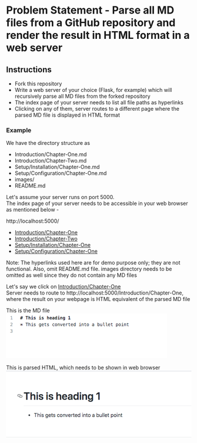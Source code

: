 # Problem Statement - Parse all MD files from a GitHub repository and render the result in HTML format in a web server

## Instructions
* Fork this repository
* Write a web server of your choice (Flask, for example) which will recursively parse all MD files from the forked repository
* The index page of your server needs to list all file paths as hyperlinks
* Clicking on any of them, server routes to a different page where the parsed MD file is displayed in HTML format

### Example
We have the directory structure as
* Introduction/Chapter-One.md
* Introduction/Chapter-Two.md
* Setup/Installation/Chapter-One.md
* Setup/Configuration/Chapter-One.md
* images/  
* README.md
  
Let's assume your server runs on port 5000.  
The index page of your server needs to be accessible in your web browser as mentioned below -  

http://localhost:5000/
* [Introduction/Chapter-One]()
* [Introduction/Chapter-Two]()
* [Setup/Installation/Chapter-One]()
* [Setup/Configuration/Chapter-One]()  

Note: The hyperlinks used here are for demo purpose only; they are not functional. Also, omit README.md file. images directory needs to be omitted as well since they do not contain any MD files
  
Let's say we click on [Introduction/Chapter-One]()  
Server needs to route to http://localhost:5000/Introduction/Chapter-One, where the result on your webpage is HTML equivalent of the parsed MD file

This is the MD file  
![](images/md.png?raw=true)  
  
This is parsed HTML, which needs to be shown in web browser  
![](images/html.png?raw=true)  
